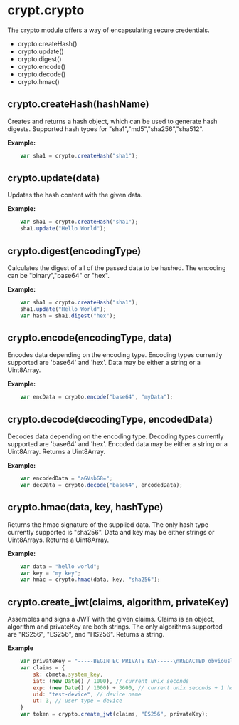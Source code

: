 # crypt.crypto
The crypto module offers a way of encapsulating secure credentials.

* crypto.createHash()
* crypto.update()
* crypto.digest()
* crypto.encode()
* crypto.decode()
* crypto.hmac()


## crypto.createHash(hashName)		

Creates and returns a hash object, which can be used to generate hash digests.
Supported hash types for "sha1","md5","sha256","sha512".
	
**Example:**
~~~javascript
	var sha1 = crypto.createHash("sha1");	
~~~

## crypto.update(data)
Updates the hash content with the given data. 

**Example:**
~~~javascript
	var sha1 = crypto.createHash("sha1");
	sha1.update("Hello World");
~~~

## crypto.digest(encodingType)
	
Calculates the digest of all of the passed data to be hashed. The encoding can be "binary","base64" or "hex".

**Example:**
~~~javascript
	var sha1 = crypto.createHash("sha1");
	sha1.update("Hello World");
	var hash = sha1.digest("hex");
~~~

## crypto.encode(encodingType, data)

Encodes data depending on the encoding type. 
Encoding types currently supported are 'base64' and 'hex'.
Data may be either a string or a Uint8Array.

**Example:**
~~~javascript
	var encData = crypto.encode("base64", "myData");
~~~

## crypto.decode(decodingType, encodedData)

Decodes data depending on the encoding type.
Decoding types currently supported are 'base64' and 'hex'.
Encoded data may be either a string or a Uint8Array.
Returns a Uint8Array.

**Example:**
~~~javascript
	var encodedData = "aGVsbG8=";
	var decData = crypto.decode("base64", encodedData);
~~~

## crypto.hmac(data, key, hashType)

Returns the hmac signature of the supplied data. 
The only hash type currently supported is "sha256".
Data and key may be either strings or Uint8Arrays.
Returns a Uint8Array.

**Example:**
~~~javascript
    var data = "hello world";
    var key = "my key";
    var hmac = crypto.hmac(data, key, "sha256");
~~~

## crypto.create_jwt(claims, algorithm, privateKey)

Assembles and signs a JWT with the given claims.
Claims is an object, algorithm and privateKey are both strings.
The only algorithms supported are "RS256", "ES256", and "HS256".
Returns a string.

**Example**
~~~javascript
    var privateKey = "-----BEGIN EC PRIVATE KEY-----\nREDACTED obviously but put your real key here or this won't work\n-----END EC PRIVATE KEY-----";
    var claims = {
        sk: cbmeta.system_key,
        iat: (new Date() / 1000), // current unix seconds
        exp: (new Date() / 1000) + 3600, // current unix seconds + 1 hour
        uid: "test-device", // device name
        ut: 3, // user type = device
    }
    var token = crypto.create_jwt(claims, "ES256", privateKey);
~~~

